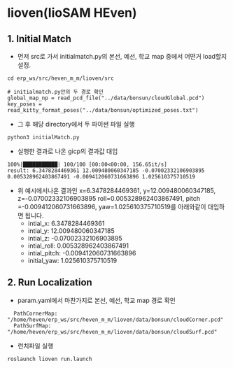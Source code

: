 # lioven(lioSAM HEven)

## 1. Initial Match 
  * 먼저 src로 가서 initialmatch.py의 본선, 예선, 학교 map 중에서 어떤거 load할지 설정.

```
cd erp_ws/src/heven_m_m/lioven/src

# initialmatch.py안의 두 경로 확인
global_map_np = read_pcd_file("../data/bonsun/cloudGlobal.pcd")
key_poses = read_kitty_format_poses("../data/bonsun/optimized_poses.txt")
```
* 그 후 해당 directory에서 두 파이썬 파일 실행

```
python3 initialMatch.py
```

  * 실행한 결과로 나온 gicp의 결과값 대입

```
100%|███████████| 100/100 [00:00<00:00, 156.65it/s]
result: 6.3478284469361 12.009480060347185 -0.07002332106903895 0.005328962403867491 -0.009412060731663896 1.025610375710519
```
  * 위 예시에서나온 결과인 x=6.3478284469361, y=12.009480060347185, z=-0.07002332106903895 roll=0.005328962403867491, pitch =-0.009412060731663896, yaw=1.025610375710519를 아래와같이 대입하면 됩니다.
    - intial_x: 6.3478284469361
    - intial_y: 12.009480060347185
    - intial_z: -0.07002332106903895
    - intial_roll: 0.005328962403867491
    - intial_pitch: -0.009412060731663896
    - initial_yaw: 1.025610375710519

## 2. Run Localization
* param.yaml에서 마찬가지로 본선, 예선, 학교 map 경로 확인

```
  PathCornerMap: "/home/heven/erp_ws/src/heven_m_m/lioven/data/bonsun/cloudCorner.pcd" 
  PathSurfMap: "/home/heven/erp_ws/src/heven_m_m/lioven/data/bonsun/cloudSurf.pcd"
```
* 런치파일 실행
```
roslaunch lioven run.launch
```